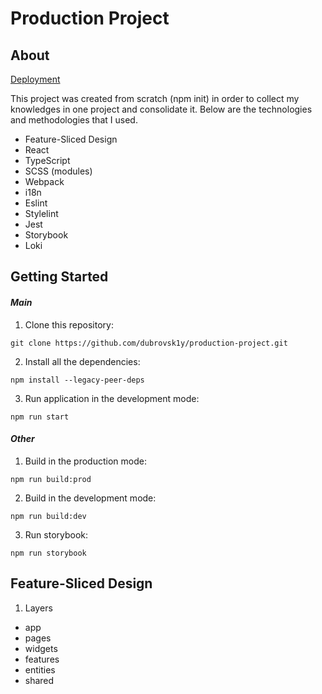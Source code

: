 # Production Project

## About

[Deployment](https://yuriydubrovskiy.by/)

This project was created from scratch (npm init) in order to collect my knowledges in one project and consolidate it. Below are the technologies and methodologies that I used.

- Feature-Sliced Design
- React
- TypeScript
- SCSS (modules)
- Webpack
- i18n
- Eslint
- Stylelint
- Jest
- Storybook
- Loki

## Getting Started

#### _Main_

1. Clone this repository:

```
git clone https://github.com/dubrovsk1y/production-project.git
```

2. Install all the dependencies:

```
npm install --legacy-peer-deps
```

3. Run application in the development mode:

```
npm run start
```

#### _Other_

1. Build in the production mode:

```
npm run build:prod
```

2. Build in the development mode:

```
npm run build:dev
```

3. Run storybook:

```
npm run storybook
```

## Feature-Sliced Design

1. Layers

- app
- pages
- widgets
- features
- entities
- shared
